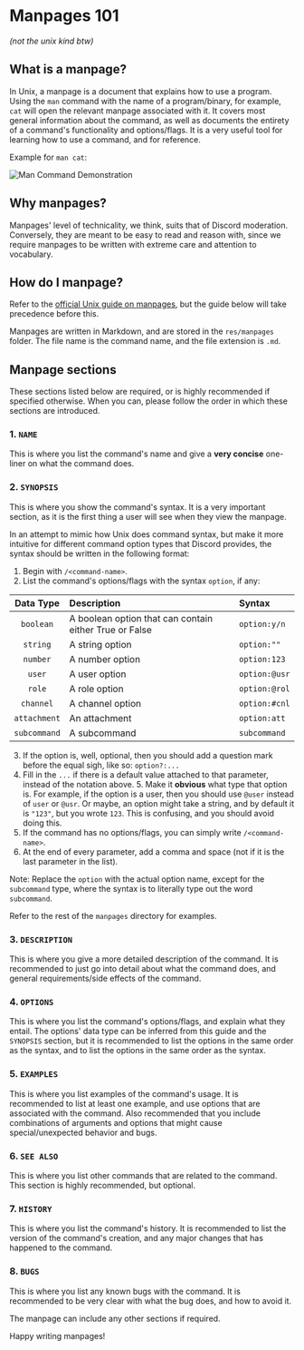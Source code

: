 # Manpages 101

_(not the unix kind btw)_

## What is a manpage?

In Unix, a manpage is a document that explains how to use a program. Using the `man` command with the name of a
program/binary, for example, `cat` will open the relevant manpage associated with it. It covers most general information
about the command, as well as documents the entirety of a command's functionality and options/flags. It is a very useful
tool for learning how to use a command, and for reference.

Example for `man cat`:

![Man Command Demonstration](man-demonstration.gif)

## Why manpages?

Manpages' level of technicality, we think, suits that of Discord moderation. Conversely, they are meant to be easy to
read and reason with, since we require manpages to be written with extreme care and attention to vocabulary.

## How do I manpage?

Refer to the [official Unix guide on manpages](https://linux.die.net/man/7/man-pages), but the guide below will take
precedence before this.

Manpages are written in Markdown, and are stored in the `res/manpages` folder. The file name is the command name, and
the file extension is `.md`.

## Manpage sections

These sections listed below are required, or is highly recommended if specified otherwise. When you can, please follow
the order in which these sections are introduced.

### 1. `NAME`

This is where you list the command's name and give a **very concise** one-liner on what the command does.

### 2. `SYNOPSIS`

This is where you show the command's syntax. It is a very important section, as it is the first thing a user will see
when they view the manpage.

In an attempt to mimic how Unix does command syntax, but make it more intuitive for different command option types that
Discord provides, the syntax should be written in the following format:

1. Begin with `/<command-name>`.
2. List the command's options/flags with the syntax `option`, if any:

|  Data Type   | Description                                            | Syntax        |
| :----------: | :----------------------------------------------------- | :------------ |
|  `boolean`   | A boolean option that can contain either True or False | `option:y/n`  |
|   `string`   | A string option                                        | `option:""`   |
|   `number`   | A number option                                        | `option:123`  |
|    `user`    | A user option                                          | `option:@usr` |
|    `role`    | A role option                                          | `option:@rol` |
|  `channel`   | A channel option                                       | `option:#cnl` |
| `attachment` | An attachment                                          | `option:att`  |
| `subcommand` | A subcommand                                           | `subcommand`  |

3. If the option is, well, optional, then you should add a question mark before the equal sigh, like so: `option?:...`
4. Fill in the `...` if there is a default value attached to that parameter, instead of the notation above. 5. Make it
   **obvious** what type that option is. For example, if the option is a user, then you should use `@user` instead of
   `user` or `@usr`. Or maybe, an option might take a string, and by default it is `"123"`, but you wrote `123`. This is
   confusing, and you should avoid doing this.
5. If the command has no options/flags, you can simply write `/<command-name>`.
6. At the end of every parameter, add a comma and space (not if it is the last parameter in the list).

Note: Replace the `option` with the actual option name, except for the `subcommand` type, where the syntax is to
literally type out the word `subcommand`.

Refer to the rest of the `manpages` directory for examples.

### 3. `DESCRIPTION`

This is where you give a more detailed description of the command. It is recommended to just go into detail about what
the command does, and general requirements/side effects of the command.

### 4. `OPTIONS`

This is where you list the command's options/flags, and explain what they entail. The options' data type can be inferred
from this guide and the `SYNOPSIS` section, but it is recommended to list the options in the same order as the syntax,
and to list the options in the same order as the syntax.

### 5. `EXAMPLES`

This is where you list examples of the command's usage. It is recommended to list at least one example, and use options
that are associated with the command. Also recommended that you include combinations of arguments and options that might
cause special/unexpected behavior and bugs.

### 6. `SEE ALSO`

This is where you list other commands that are related to the command. This section is highly recommended, but optional.

### 7. `HISTORY`

This is where you list the command's history. It is recommended to list the version of the command's creation, and any
major changes that has happened to the command.

### 8. `BUGS`

This is where you list any known bugs with the command. It is recommended to be very clear with what the bug does, and
how to avoid it.

The manpage can include any other sections if required.

Happy writing manpages!

